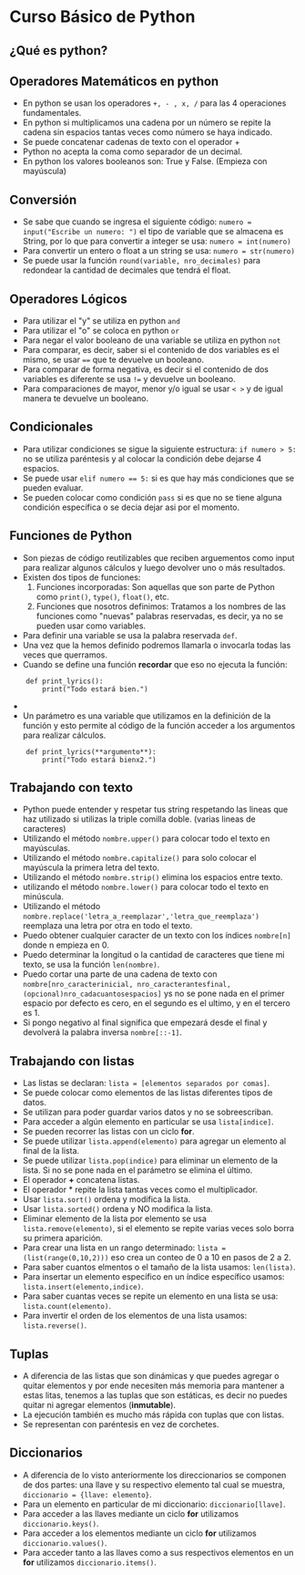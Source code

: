 # Curso Básico de Python

## ¿Qué es python?

## Operadores Matemáticos en python

- En python se usan los operadores `+, - , x, /` para las 4 operaciones fundamentales.
- En python si multiplicamos una cadena por un número se repite la cadena sin espacios tantas veces como número se haya indicado.
- Se puede concatenar cadenas de texto con el operador +
- Python no acepta la coma como separador de un decimal.
- En python los valores booleanos son: True y False. (Empieza con mayúscula)

## Conversión

- Se sabe que cuando se ingresa el siguiente código:
 `numero = input("Escribe un numero: ")`
el tipo de variable que se almacena es String, por lo que para convertir a integer se usa:
 `numero = int(numero)`
- Para convertir un entero o float a un string se usa:
    `numero = str(numero)`
- Se puede usar la función `round(variable, nro_decimales)` para redondear la cantidad de decimales que tendrá el float.

## Operadores Lógicos

- Para utilizar el "y" se utiliza en python `and`
- Para utilizar el "o" se coloca en python `or`
- Para negar el valor booleano de una variable se utiliza en python `not`
- Para comparar, es decir, saber si el contenido de dos variables es el mismo, se usar `==` que te devuelve un booleano.
- Para comparar de forma negativa, es decir si el contenido de dos variables es diferente se usa `!=` y devuelve un booleano.
- Para comparaciones de mayor, menor y/o igual se usar `< >` y de igual manera te devuelve un booleano. 

## Condicionales

- Para utilizar condiciones se sigue la siguiente estructura:
`if numero > 5:` no se utiliza paréntesis y al colocar la condición debe dejarse 4 espacios.
- Se puede usar `elif numero == 5:` si es que hay más condiciones que se pueden evaluar.
- Se pueden colocar como condición `pass` si es que no se tiene alguna condición específica o se decia dejar asi por el momento.

## Funciones de Python

- Son piezas de código reutilizables que reciben arguementos como input para realizar algunos cálculos y luego devolver uno o más resultados.
- Existen dos tipos de funciones:
    1. Funciones incorporadas: Son aquellas que son parte de Python como `print()`, `type()`, `float()`, etc.
    2. Funciones que nosotros definimos: Tratamos a los nombres de las funciones como "nuevas" palabras reservadas, es decir, ya no
    se pueden usar como variables.
- Para definir una variable se usa la palabra reservada `def`.
- Una vez que la hemos definido podremos llamarla o invocarla todas las veces que querramos.
- Cuando se define una función **recordar** que eso no ejecuta la función:  
```
    def print_lyrics():  
        print("Todo estará bien.")
```
-
- Un parámetro es una variable que utilizamos en la definición de la función y esto permite al código de la función acceder a los argumentos para realizar cálculos.  
```
    def print_lyrics(**argumento**):  
        print("Todo estará bienx2.")
```

## Trabajando con texto

- Python puede entender y respetar tus string respetando las lineas que haz utilizado si utilizas la triple comilla doble. (varias lineas de caracteres)
- Utilizando el método `nombre.upper()` para colocar todo el texto en mayúsculas.
- Utilizando el método `nombre.capitalize()` para solo colocar el mayúscula la primera letra del texto.
- Utilizando el método `nombre.strip()` elimina los espacios entre texto.
- utilizando el método `nombre.lower()` para colocar todo el texto en minúscula.
- Utilizando el método `nombre.replace('letra_a_reemplazar','letra_que_reemplaza')` reemplaza una letra por otra en todo el texto.
- Puedo obtener cualquier caracter de un texto con los índices `nombre[n]` donde n empieza en 0.
- Puedo determinar la longitud o la cantidad de caracteres que tiene mi texto, se usa la función `len(nombre)`.
- Puedo cortar una parte de una cadena de texto con `nombre[nro_caracterinicial, nro_caracterantesfinal,(opcional)nro_cadacuantosespacios]` ys no se pone nada en el primer espacio por defecto es cero, en el segundo es el ultimo, y en el tercero es 1.
- Si pongo negativo al final significa que empezará desde el final y devolverá la palabra inversa `nombre[::-1]`.

## Trabajando con listas

- Las listas se declaran: `lista = [elementos separados por comas]`.
- Se puede colocar como elementos de las listas diferentes tipos de datos.
- Se utilizan para poder guardar varios datos y no se sobreescriban.
- Para acceder a algún elemento en particular se usa `lista[indice]`.
- Se pueden recorrer las listas con un ciclo **for**.
- Se puede utilizar `lista.append(elemento)` para agregar un elemento al final de la lista.
- Se puede utilizar `lista.pop(indice)` para eliminar un elemento de la lista. Si no se pone nada en el parámetro se elimina el último.
- El operador **+** concatena listas.
- El operador * repite la lista tantas veces como el multiplicador.
- Usar `lista.sort()` ordena y modifica la lista.
- Usar `lista.sorted()` ordena y NO modifica la lista.
- Eliminar elemento de la lista por elemento se usa `lista.remove(elemento)`, si el elemento se repite varias veces solo borra su primera aparición.
- Para crear una lista en un rango determinado: `lista = (list(range(0,10,2)))` eso crea un conteo de 0 a 10 en pasos de 2 a 2.
- Para saber cuantos elmentos o el tamaño de la lista usamos: `len(lista)`.
- Para insertar un elemento específico en un índice específico usamos: `lista.insert(elemento,indice)`.
- Para saber cuantas veces se repite un elemento en una lista se usa: `lista.count(elemento)`.
- Para invertir el orden de los elementos de una lista usamos: `lista.reverse()`.

## Tuplas

- A diferencia de las listas que son dinámicas y que puedes agregar o quitar elementos y por ende necesiten más memoria para mantener a estas litas, tenemos a las tuplas que son estáticas, es decir no puedes quitar ni agregar elementos (**inmutable**).
- La ejecución también es mucho más rápida con tuplas que con listas.
- Se representan con paréntesis en vez de corchetes.

## Diccionarios

- A diferencia de lo visto anteriormente los direccionarios se componen de dos partes: una llave y su respectivo elemento tal cual se muestra, `diccionario = {llave: elemento}`.
- Para un elemento en particular de mi diccionario: `diccionario[llave]`.
- Para acceder a las llaves mediante un ciclo **for** utilizamos `diccionario.keys()`.
- Para acceder a los elementos mediante un ciclo **for** utilizamos `diccionario.values()`.
- Para acceder tanto a las llaves como a sus respectivos elementos en un **for** utilizamos `diccionario.items()`.